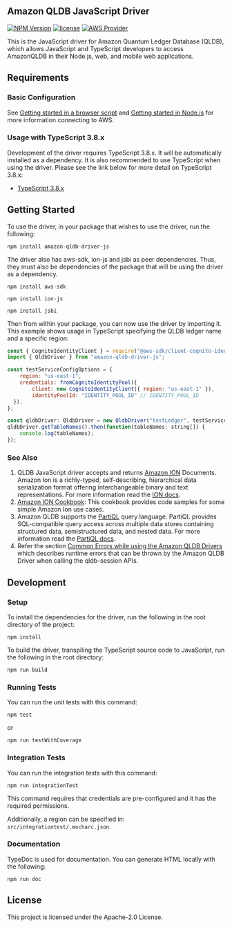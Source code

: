 ## Amazon QLDB JavaScript Driver

[![NPM Version](https://img.shields.io/badge/npm-v0.0.1-green)](https://www.npmjs.com/package/amazon-qldb-driver-js)
[![license](https://img.shields.io/badge/license-Apache%202.0-blue)](https://github.com/awslabs/amazon-qldb-driver-js/blob/master/LICENSE)
[![AWS Provider](https://img.shields.io/badge/provider-AWS-orange?logo=amazon-aws&color=ff9900)](https://aws.amazon.com/qldb/)

This is the JavaScript driver for Amazon Quantum Ledger Database (QLDB), which allows JavaScript and TypeScript developers to access AmazonQLDB in their Node.js, web, and mobile web applications.

## Requirements

### Basic Configuration

See [Getting started in a browser script](https://docs.aws.amazon.com/sdk-for-javascript/v2/developer-guide/getting-started-browser.html) and [Getting started in Node.js](https://docs.aws.amazon.com/sdk-for-javascript/v2/developer-guide/getting-started-nodejs.html) for more information connecting to AWS.
                                                                                                                                              

### Usage with TypeScript 3.8.x

Development of the driver requires TypeScript 3.8.x. It will be automatically installed as a dependency. It is also recommended to use TypeScript when using the driver.
Please see the link below for more detail on TypeScript 3.8.x:

* [TypeScript 3.8.x](https://www.npmjs.com/package/typescript)



## Getting Started

To use the driver, in your package that wishes to use the driver, run the following:

```npm install amazon-qldb-driver-js```

The driver also has aws-sdk, ion-js and jsbi as peer dependencies. Thus, they must also be dependencies of the package that will be using the driver as a dependency.

```npm install aws-sdk```

```npm install ion-js```

```npm install jsbi```

Then from within your package, you can now use the driver by importing it. This example shows usage in TypeScript specifying the QLDB ledger name and a specific region:

```javascript
const { CognitoIdentityClient } = require("@aws-sdk/client-cognito-identity");
import { QldbDriver } from "amazon-qldb-driver-js";

const testServiceConfigOptions = {
    region: "us-east-1",
    credentials: fromCognitoIdentityPool({
        client: new CognitoIdentityClient({ region: "us-east-1" }),
        identityPoolId: "IDENTITY_POOL_ID" // IDENTITY_POOL_ID
  }),
};

const qldbDriver: QldbDriver = new QldbDriver("testLedger", testServiceConfigOptions);
qldbDriver.getTableNames().then(function(tableNames: string[]) {
    console.log(tableNames);
});
```

### See Also

1. QLDB JavaScript driver accepts and returns [Amazon ION](http://amzn.github.io/ion-docs/) Documents. Amazon Ion is a richly-typed, self-describing, hierarchical data serialization format offering interchangeable binary and text representations. For more information read the [ION docs](http://amzn.github.io/ion-docs/docs.html).
1. [Amazon ION Cookbook](http://amzn.github.io/ion-docs/guides/cookbook.html): This cookbook provides code samples for some simple Amazon Ion use cases.
1. Amazon QLDB supports the [PartiQL](https://partiql.org/) query language. PartiQL provides SQL-compatible query access across multiple data stores containing structured data, semistructured data, and nested data. For more information read the [PartiQL docs](https://partiql.org/docs.html).
1. Refer the section [Common Errors while using the Amazon QLDB Drivers](https://docs.aws.amazon.com/qldb/latest/developerguide/driver-errors.html) which describes runtime errors that can be thrown by the Amazon QLDB Driver when calling the qldb-session APIs.

## Development

### Setup

To install the dependencies for the driver, run the following in the root directory of the project:

```npm install```

To build the driver, transpiling the TypeScript source code to JavaScript, run the following in the root directory:

```npm run build```

### Running Tests

You can run the unit tests with this command:

```npm test```

or

```npm run testWithCoverage```

### Integration Tests

You can run the integration tests with this command:

```npm run integrationTest```

This command requires that credentials are pre-configured and it has the required permissions.

Additionally, a region can be specified in: `src/integrationtest/.mocharc.json`.

### Documentation 

TypeDoc is used for documentation. You can generate HTML locally with the following:

```npm run doc```

## License

This project is licensed under the Apache-2.0 License.

